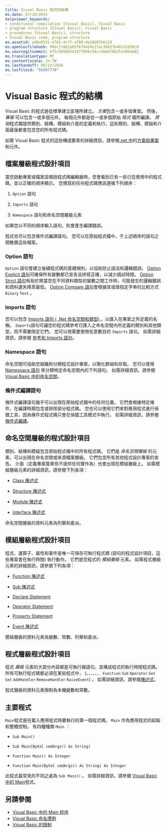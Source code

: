 ```yaml
---
title: Visual Basic 程式的結構
ms.date: 07/20/2015
helpviewer_keywords:
- conditional compilation [Visual Basic], Visual Basic
- program structure [Visual Basic], Visual Basic
- procedures [Visual Basic], structure
- Visual Basic code, program structure
ms.assetid: ad0c6531-d762-4c77-a700-de16b07b6119
ms.openlocfilehash: 90bc1fd62a05f670424e1fac368376401d1030c0
ms.sourcegitcommit: bf5c5850654187705bc94cc40ebfb62fe346ab02
ms.translationtype: MT
ms.contentlocale: zh-TW
ms.lasthandoff: 09/23/2020
ms.locfileid: "91097770"
---
```

# <a name="structure-of-a-visual-basic-program"></a>Visual Basic 程式的結構

Visual Basic 的程式是從標準建立區塊所建立。 *方案*包含一或多個專案。 然後， *專案* 可以包含一或多個元件。 每個元件都是從一或多個原始 *程式* 檔所編譯。 *原始*程式檔提供類別、結構、模組和介面的定義和執行，這些類別、結構、模組和介面最後都會包含您的所有程式碼。  
  
 如需 Visual Basic 程式的這些構成要素的詳細資訊，請參閱[.net 中](../../../standard/assembly/index.md)的[方案和專案](/visualstudio/ide/solutions-and-projects-in-visual-studio)和元件。  
  
## <a name="file-level-programming-elements"></a>檔案層級程式設計項目  

 當您啟動專案或檔案並開啟程式碼編輯器時，您會看到已有一些已在使用中的程式碼，並以正確的順序顯示。 您撰寫的任何程式碼應該遵循下列順序：  
  
1. `Option` 語句  
  
2. `Imports` 語句  
  
3. `Namespace` 語句和命名空間層級元素  
  
 如果您以不同的順序輸入語句，則會產生編譯錯誤。  
  
 程式也可以包含條件式編譯語句。 您可以在原始程式檔中，于上述順序的語句之間散置這些檔案。  
  
### <a name="option-statements"></a>Option 語句  

 `Option` 語句會建立後續程式碼的基礎規則，以協助防止語法和邏輯錯誤。 [Option Explicit 語句](../../language-reference/statements/option-explicit-statement.md)可確保所有變數都已宣告且拼寫正確，以減少調試時間。 [Option Strict 語句](../../language-reference/statements/option-strict-statement.md)有助於將當您在不同資料類型的變數之間工作時，可能發生的邏輯錯誤和資料遺失降至最低。 [Option Compare 語句](../../language-reference/statements/option-compare-statement.md)會根據其或值指定字串的比較方式 `Binary` `Text` 。  
  
### <a name="imports-statements"></a>Imports 語句  

 您可以包含 [Imports 語句 ( .Net 命名空間和類型) ](../../language-reference/statements/imports-statement-net-namespace-and-type.md) ，以匯入在專案之外定義的名稱。 `Imports`語句可讓您的程式碼參考已匯入之命名空間內所定義的類別和其他類型，而不需要限定它們。 您可以視需要使用任意數目的 `Imports` 語句。 如需詳細資訊，請參閱 [參考和 Imports 語句](references-and-the-imports-statement.md)。  
  
### <a name="namespace-statements"></a>Namespace 語句  

 命名空間可協助您組織和分類程式設計專案，以簡化群組和存取。 您可以使用 [Namespace 語句](../../language-reference/statements/namespace-statement.md) 來分類特定命名空間內的下列語句。 如需詳細資訊，請參閱 [Visual Basic 中的命名空間](namespaces.md)。  
  
### <a name="conditional-compilation-statements"></a>條件式編譯語句  

 條件式編譯語句幾乎可以出現在原始程式檔中的任何位置。 它們會根據特定條件，在編譯時期包含或排除部分程式碼。 您也可以使用它們來對應用程式進行偵錯工具，因為條件式程式碼只會在偵錯工具模式中執行。 如需詳細資訊，請參閱 [條件式編譯](conditional-compilation.md)。  
  
## <a name="namespace-level-programming-elements"></a>命名空間層級的程式設計項目  

 類別、結構和模組包含原始程式檔中的所有程式碼。 它們是 *命名空間層級* 的元素，可以出現在命名空間或來源檔案層級。 它們包含所有其他程式設計專案的宣告。 介面（定義專案簽章但不提供任何實作為）也會出現在模組層級上。 如需模組層級元素的詳細資訊，請參閱下列各項：  
  
- [Class 陳述式](../../language-reference/statements/class-statement.md)  
  
- [Structure 陳述式](../../language-reference/statements/structure-statement.md)  
  
- [Module 陳述式](../../language-reference/statements/module-statement.md)  
  
- [Interface 陳述式](../../language-reference/statements/interface-statement.md)  
  
 命名空間層級的資料元素為列舉和委派。  
  
## <a name="module-level-programming-elements"></a>模組層級程式設計項目  

 程式、運算子、屬性和事件是唯一可保存可執行程式碼 (語句的程式設計項目，這些專案會在執行時間) 執行動作。 它們是您程式的 *模組層級* 元素。 如需程式層級元素的詳細資訊，請參閱下列各項：  
  
- [Function 陳述式](../../language-reference/statements/function-statement.md)  
  
- [Sub 陳述式](../../language-reference/statements/sub-statement.md)  
  
- [Declare Statement](../../language-reference/statements/declare-statement.md)  
  
- [Operator Statement](../../language-reference/statements/operator-statement.md)  
  
- [Property Statement](../../language-reference/statements/property-statement.md)  
  
- [Event 陳述式](../../language-reference/statements/event-statement.md)  
  
 模組層級的資料元素為變數、常數、列舉和委派。  
  
## <a name="procedure-level-programming-elements"></a>程式層級程式設計項目  

 程式 *層級* 元素的大部分內容都是可執行檔語句，其構成程式的執行時間程式碼。 所有可執行程式碼都必須在某些程式中， (、、、、、、 `Function` `Sub` `Operator` `Get` `Set` `AddHandler` `RemoveHandler` `RaiseEvent`) 。 如需詳細資訊，請參閱[陳述式](../language-features/statements.md)。  
  
 程式層級的資料元素限制為本機變數和常數。  
  
## <a name="the-main-procedure"></a>主要程式  

 `Main`程式是在載入應用程式時要執行的第一個程式碼。 `Main` 作為應用程式的起點和整體控制。 有四種種類 `Main` ：  
  
- `Sub Main()`  
  
- `Sub Main(ByVal cmdArgs() As String)`  
  
- `Function Main() As Integer`  
  
- `Function Main(ByVal cmdArgs() As String) As Integer`  
  
 此程式最常見的不同之處為 `Sub Main()` 。 如需詳細資訊，請參閱 [Visual Basic 中的 Main](main-procedure.md)程式。  
  
## <a name="see-also"></a>另請參閱

- [Visual Basic 中的 Main 程序](main-procedure.md)
- [Visual Basic 命名慣例](naming-conventions.md)
- [Visual Basic 的限制](limitations.md)
